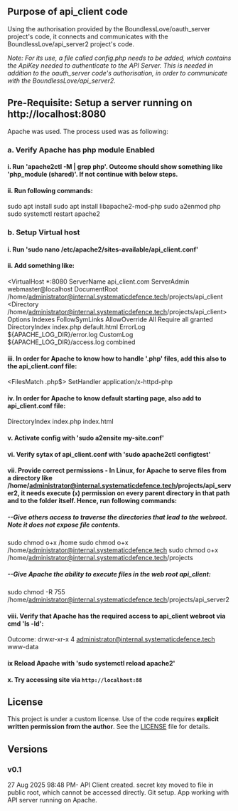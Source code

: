 ## Purpose of api_client code
Using the authorisation provided by the BoundlessLove/oauth_server project's code, it connects and communicates with the BoundlessLove/api_server2 project's code. 

*Note: For its use, a file called config.php needs to be added, which contains the ApiKey needed to authenticate to the API Server. This is needed in addition to the oauth_server code's authorisation, in order to communicate with the BoundlessLove/api_server2.*

## Pre-Requisite: Setup a server running on http://localhost:8080
Apache was used. The process used was as following:
### a. Verify Apache has php module Enabled
#### i. Run 'apache2ctl -M | grep php'. Outcome should show something like 'php_module (shared)'. If not continue with below steps.
#### ii. Run following commands:
sudo apt install
sudo apt install libapache2-mod-php
sudo a2enmod php
sudo systemctl restart apache2


### b. Setup Virtual host
#### i. Run 'sudo nano /etc/apache2/sites-available/api_client.conf'
#### ii. Add something like:
<VirtualHost *:8080
    ServerName api_client.com
    ServerAdmin webmaster@localhost
    DocumentRoot /home/administrator@internal.systematicdefence.tech/projects/api_client
    <Directory /home/administrator@internal.systematicdefence.tech/projects/api_client>
        Options Indexes FollowSymLinks
        AllowOverride All
        Require all granted
    </Directory>
    DirectoryIndex index.php default.html
    ErrorLog ${APACHE_LOG_DIR}/error.log
    CustomLog ${APACHE_LOG_DIR}/access.log combined
</VirtualHost>
#### iii. In order for Apache to know how to handle '.php' files, add this also to the api_client.conf file:
<FilesMatch \.php$>
    SetHandler application/x-httpd-php
</FilesMatch>
#### iv. In order for Apache to know default starting page, also add to api_client.conf file:
DirectoryIndex index.php index.html

#### v. Activate config with 'sudo a2ensite my-site.conf'
#### vi. Verify sytax of api_client.conf with 'sudo apache2ctl configtest'
#### vii. Provide correct permissions - In Linux, for Apache to serve files from a directory like /home/administrator@internal.systematicdefence.tech/projects/api_server2, it needs **execute (`x`) permission** on **every parent directory** in that path and to the folder itself. Hence, run following commands:
##### --Give others access to traverse the directories that lead to the webroot. Note it does not expose file contents.
sudo chmod o+x /home
sudo chmod o+x /home/administrator@internal.systematicdefence.tech
sudo chmod o+x /home/administrator@internal.systematicdefence.tech/projects
##### --Give Apache the ability to execute files in the web root api_client:
sudo chmod -R 755 /home/administrator@internal.systematicdefence.tech/projects/api_server2

#### viii. Verify that Apache has the required access to api_client webroot via cmd 'ls -ld':
Outcome: drwxr-xr-x 4 administrator@internal.systematicdefence.tech www-data

#### ix Reload Apache with 'sudo systemctl reload apache2'
#### x. Try accessing site via `http://localhost:88` 

## License
This project is under a custom license. Use of the code requires **explicit written permission from the author**. See the [LICENSE](./LICENSE) file for details.

## Versions
### v0.1 
27 Aug 2025 98:48 PM- API Client created. secret key moved to file in public root, which cannot be accessed directly. Git setup. App working with API server running on Apache.

